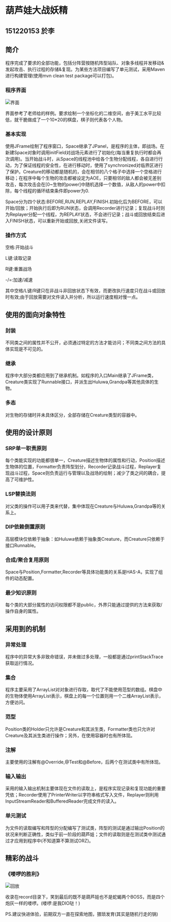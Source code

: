 # 葫芦娃大战妖精

## 151220153 於李

## 简介

程序完成了要求的全部功能，包括分阵营按随机阵型站队、对象多线程并发移动&发起攻击、执行过程的存储&复现。为某些方法项目编写了单元测试，采用Maven进行构建管理(使用mvn clean test package可以打包)。

### 程序界面

![界面](java_final_project/screenshots/screenshot1.png)

界面参考了老师给的样例。要求绘制一个坐标化的二维空间，由于美工水平比较低，就干脆做成了一个10*20的棋盘，棋子则代表各个人物。

### 基本实现
使用JFrame绘制了程序窗口，Space继承了JPanel，是程序的主体，即战场。在新建Space对象时调用initField对战场元素进行了初始化(每当重复执行时都会再次调用)。当开始战斗时，从Space的线程池中给各个生物分配线程，各自进行行动，为了保证线程的安全性，在进行移动时，使用了synchronized对临界区进行了保护。Creature的移动都是随机的，会在相邻的八个格子中选择一个空格进行移动；在程序中每个生物的攻击都被设定为AOE，只要相邻的敌人都会被无差别攻击，每次攻击会在[0~生物的power]中随机选择一个数值，从敌人的power中扣除，每个线程的循环结束条件即power为0.

Space分为四个状态:BEFORE,RUN,REPLAY,FINISH.初始化后为BEFORE，可以开始/回放；开始执行后即为RUN状态，会调用Recorder进行记录；复现战斗时则为Replayer分配一个线程，为REPLAY状态，不会进行记录；战斗或回放结束后进入FINISH状态，可以重新开始或回放,关闭文件读写。

### 操作方式

空格:开始战斗

L键:读取记录

R键:重置战场

-/=:加速/减速

其中空格/L键/R键只在非战斗非回放状态下有效，而更改执行速度只在战斗或回放时有效;由于回放需要对文件读入并分析，所以运行速度相对慢一点。

## 使用的面向对象特性

### 封装
不同类之间的属性并不公开，必须通过特定的方法才能访问；不同类之间方法的具体实现是不可见的。

### 继承
程序中大部分类都应用到了继承机制。如程序的入口Main继承了JFrame类，Creature类实现了Runnable接口，并派生出Huluwa,Grandpa等其他具体的生物。

### 多态
对生物的存储时并未具体区分，全部存储在Creature类型的容器中。


## 使用的设计原则

### SRP单一职责原则
每个类能实现的功能都很单一，Creature描述生物体的属性和行动，Position描述生物体的位置，Formatter负责阵型划分，Recorder记录战斗过程，Replayer复现战斗过程，Space则负责运行与管理以及战场的绘制；减少了类之间的耦合，提高了可维护性。

### LSP替换法则
对父类的操作可以用子类来代替，集中体现在Creature与Huluwa,Grandpa等的关系上。

### DIP依赖倒置原则
高层模块仅依赖于抽象：如Huluwa依赖于抽象类Creature，而Creature只依赖于接口Runnable。

### 合成/聚合复用原则
Space与Position,Formatter,Recorder等具体功能类的关系是HAS-A，实现了组件的动态配置。

### 最少知识原则
每个类的大部分属性的访问权限都不是public，外界只能通过提供的方法来获取/操作自身的属性。


## 采用到的机制

### 异常处理
程序中的异常大多非致命错误，并未做过多处理，一般都是通过printStackTrace获取运行情况。

### 集合
程序主要采用了ArrayList对对象进行存取，取代了不能使用范型的数组。棋盘中的生物体使用ArrayList<Creature>表示，棋盘上的每一个位置则用一个二维ArrayList表示，方便访问。

### 范型
Position类的Holder只允许是Creature和其派生类，Formatter类也只允许对Creature及其派生类进行操作；另外，在使用容器时也有所体现。

### 注解
主要使用的注解有@Override,@Test和@Before，后两个在测试类中有所体现。

### 输入输出
采用的输入输出机制主要体现在文件的读取上，是程序实现记录和复现功能的重要凭依；Recorder使用了PrinterWriter以字符串格式写入文件，Replayer则利用InputStreamReader和BufferedReader完成文件的读入。

### 单元测试
为文件的读取编写和阵型的分配编写了测试类，阵型的测试是通过输出Position的状况来判断正确性，类似于前一阶段的葫芦娃；文件的读取则是在测试类中测试通过才应用到程序中(不知道算不算测试ORZ)。

## 精彩的战斗

### 《喽啰的胜利》

![回放](java_final_project/screenshots/screenshot2.png)

收录在record目录下，笑到最后的既不是葫芦娃也不是蛇蝎两个BOSS，而是四个炮灰一样的喽啰。(喽啰:是我DIO哒！)

PS.建议快进体验，前期双方一直在探索地图，猥琐发育(其实是随机行走的锅)
